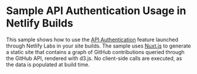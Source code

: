 # Sample API Authentication Usage in Netlify Builds

This sample shows how to use the [API Authentication](https://ntl.fyi) feature launched through Netlify Labs in your site builds. The sample uses [Nuxt.js](https://nuxtjs.org/) to generate a static site that contains a graph of GitHub contributions queried through the GitHub API, rendered with d3.js. No client-side calls are executed, as the data is populated at build time.